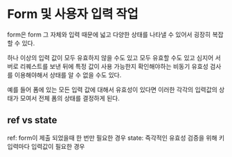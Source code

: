 # Form 및 사용자 입력 작업

form은 form 그 자체와 입력 때문에 넓고 다양한 상태를 나타낼 수 있어서 굉장히 복잡할 수 있다.

하나 이상의 입력 값이 모두 유효하지 않을 수도 있고 모두 유효할 수도 있고 심지어 서버로 리퀘스트를 보낸 뒤에 특정 값이 사용 가능한지 확인해야하는 비동기 유효성 검사를 이용해야해서 상태를 알 수 없을 수도 있다.

예를 들어 폼에 있는 모든 입력 값에 대해서 유효성이 있다면 이러한 각각의 입력값의 상태가 모여서 전체 폼의 상태를 결정하게 된다.

## ref vs state

ref: form이 제출 되었을때 한 번만 필요한 경우
state: 즉각적인 유효성 검증을 위해 키 입력마다 입력값이 필요한 경우
